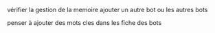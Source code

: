 vérifier la gestion de la memoire
ajouter un autre bot
ou les autres bots

penser à ajouter des mots cles dans les fiche des bots
